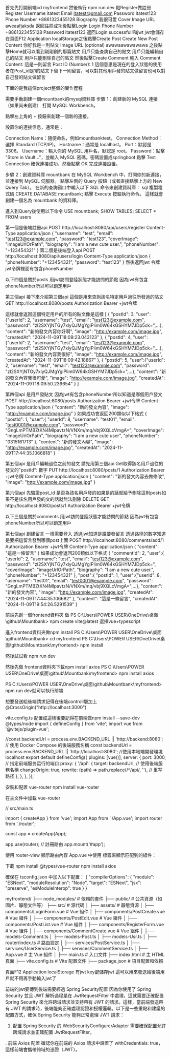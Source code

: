 首先先打開前端cd myfrontend 然後執行 npm run dev
點Register做註冊
Register
Username 	itatest
Email  		itatest@gmail.com
Password	itatest123
Phone Number 	+8861323455128
Biography	我很可愛
Cover Image URL	aweaafjaksda
返回註冊成功後點擊Login
Login
Phone Number	+8861323455128
Password	itatest123
返回Login successful!和jwt jwt會儲存在頁面F12 Application localStorage之後點擊Create Post
Create New Post
Content			你好我是一則貼文
Image URL (optional)    awawaawawawawa
之後點擊Home就可以看到剛剛創的那篇貼文 用戶只能查詢自己的貼文 用戶只能編輯自己的貼文 用戶只能刪除自己的貼文
然後點擊Create Comment 輸入
Comment Content:   這是一則留言
Post ID (Number):  1
這個意思是現在的登入狀態的使用者在Post_id是1的貼文下留下一則留言，可以對其他用戶發的貼文做留言也可以對自己發的貼文做留言

下面的是我這個project整個的實作歷程

需要手動創建一個mountbank的mysql資料庫
步驟 1：創建新的 MySQL 連接（如果尚未創建）
打開 MySQL Workbench。

點擊左上角的 + 按鈕來創建一個新的連接。

設置你的連接信息，通常是：

Connection Name：隨便命名，例如mountbanktest。
Connection Method：選擇 Standard (TCP/IP)。
Hostname：通常是 localhost。
Port：默認是 3306。
Username：輸入你的 MySQL 用戶名，默認是 root。
Password：點擊 "Store in Vault..."，並輸入 MySQL 密碼。密碼設置成springboot
點擊 Test Connection 確保連接成功，然後點擊 OK 完成連接設置。

步驟 2：創建資料庫 mountbank
在 MySQL Workbench 中，打開你的新連接，並連接到 MySQL 伺服器。
點擊左側的 Query 按鈕（或者直接點擊上方的 New Query Tab）。
在新的查詢窗口中輸入以下 SQL 命令來創建資料庫：
sql
複製程式碼
CREATE DATABASE mountbank;
點擊 Execute 按鈕執行命令。
這樣就會創建一個名為 mountbank 的資料庫。

進入到Query後使用以下命令
USE mountbank;
SHOW TABLES;
SELECT * FROM users


第一個是後端註冊api
POST http://localhost:8080/api/users/register
Content-Type application/json
{
"username": "test",
"email": "test123@example.com",
"password": "test123",
"coverImage": "imageUrlOrPath",
"biography": "I am a new cute user.",
"phoneNumber": "+123454321"
}
第二個是後端登入api
POST http://localhost:8080/api/users/login
Content-Type application/json
{
"phoneNumber": "+123454321",
"password": "test123"
}
然後返回jwt 令牌 jwt令牌裡面有包含phoneNumber



以下四個是關於posts 用jwt訪問登陸狀態才能訪問的節點  因為jwt有包含phoneNumber所以可以鎖定用戶

第三個api 接下來介紹第三個api 這個是用來查詢該名特定用戶過往所發過的貼文
GET http://localhost:8080/posts
Authorization Bearer +jwt令牌

這樣就會返回這個特定用戶的所有的貼文像是這樣
[
{
"postId": 3,
"user":{"userId": 2, "username": "test", "email": "test123@example.com", "password": "zl2SXYjNTGy7xlyQJMgYgiPlim0W64kGSHYM7JDp5ck=",…},
"content": "新的發文內容你好啊",
"image": "http://example.com/image.jpg",
"createdAt": "2024-11-09T18:09:23.043123"
},
{
"postId": 4,
"user":{"userId": 2, "username": "test", "email": "test123@example.com", "password": "zl2SXYjNTGy7xlyQJMgYgiPlim0W64kGSHYM7JDp5ck=",…},
"content": "新的發文內容我很好",
"image": "http://example.com/image.jpg",
"createdAt": "2024-11-09T18:09:42.18867"
},
{
"postId": 5,
"user":{"userId": 2, "username": "test", "email": "test123@example.com", "password": "zl2SXYjNTGy7xlyQJMgYgiPlim0W64kGSHYM7JDp5ck=",…},
"content": "新的發文內容我很可愛",
"image": "http://example.com/image.jpg",
"createdAt": "2024-11-09T18:09:50.239654"
}
]






第四個api 是用戶發貼文 因為jwt有包含phoneNumber所以知道是哪個用戶發文
POST http://localhost:8080/posts
Authorization Bearer +jwt令牌
Content-Type  application/json
{
"content": "新的發文內容",
"image": "http://example.com/image.jpg"
}
如果成功會返回200類似以下格式
{
"postId": 1,
"user":{
"userId": 8,
"username": "test01",
"email": "test0001@example.com",
"password": "GngLmPTMBZtKN4MlpavtzN/VNXm/mq/vbj9XQLcVmgA=",
"coverImage": "imageUrlOrPath",
"biography": "I am a new cute user",
"phoneNumber": "0315161713"
},
"content": "新的發文內容",
"image": "http://example.com/image.jpg",
"createdAt": "2024-11-09T17:44:35.1066818"
}



第五個api 是用戶編輯過往之前的發文 請先用第三個api Get取得該名用戶過往的發文的"postId": 數字
PUT http://localhost:8080/posts/1
Authorization Bearer +jwt令牌
Content-Type  application/json
{
"content": "新的發文內容去做修改",
"image": "http://example.com/image.jpg"
}

第六個api 先驗證post_id 是否為該名用戶發的如果是的話就給予刪除這則posts如果不是該名用戶發的文的話就無法刪除
DELETE  GET http://localhost:8080/posts/1
Authorization Bearer +jwt令牌


以下三個是關於comments 用jwt訪問登陸狀態才能訪問的節點  因為jwt有包含phoneNumber所以可以鎖定用戶

第七個api 創建留言 一樣需要登入 透過jwt知道是誰要發留言 透過路徑的數字知道是要把這留言發到哪個post上面
POST http://localhost:8080/comments/add/1
Authorization Bearer +jwt令牌
Content-Type application/json
{
"content": "這是一條留言"
}
如果成功會返回200類似以下格式
{
"commentId": 2,
"user":{
"userId": 2,
"username": "test",
"email": "test123@example.com",
"password": "zl2SXYjNTGy7xlyQJMgYgiPlim0W64kGSHYM7JDp5ck=",
"coverImage": "imageUrlOrPath",
"biography": "I am a new cute user.",
"phoneNumber": "+123454321"
},
"post":{
"postId": 1,
"user":{"userId": 8, "username": "test01", "email": "test0001@example.com", "password": "GngLmPTMBZtKN4MlpavtzN/VNXm/mq/vbj9XQLcVmgA=",…},
"content": "新的發文內容",
"image": "http://example.com/image.jpg",
"createdAt": "2024-11-09T17:44:35.106682"
},
"content": "這是一條留言",
"createdAt": "2024-11-09T19:54:26.5291539"
}



前端先創一個frontend資料夾 做
PS C:\Users\POWER USER\OneDrive\桌面\github\Mountbank> npm create vite@latest
選擇vue+typescript

進入frontend資料夾做npm install
PS C:\Users\POWER USER\OneDrive\桌面\github\Mountbank> cd myfrontend
PS C:\Users\POWER USER\OneDrive\桌面\github\Mountbank\myfrontend> npm install

然後試試看
npm run dev

然後先做 frontend資料夾下載npm install axios
PS C:\Users\POWER USER\OneDrive\桌面\github\Mountbank\myfrontend> npm install axios


PS C:\Users\POWER USER\OneDrive\桌面\github\Mountbank\myfrontend> npm run dev就可以執行前端

想要發送給後端請求記得在後端controll層加上@CrossOrigin("http://localhost:3000")

vite.config.ts 配置成這樣後要記得在前端做npm install --save-dev @types/node
import { defineConfig } from 'vite';
import vue from '@vitejs/plugin-vue';

//const backendUrl = process.env.BACKEND_URL || 'http://backend:8080'; // 使用 Docker Compose 的後端服務名稱
const backendUrl = process.env.BACKEND_URL || 'http://localhost:8080';  //使用本地端開發環境localhost
export default defineConfig({
plugins: [vue()],
server: {
port: 3000, // 指定前端服务运行的端口
proxy: {
'/api': {
target: backendUrl, // 使用後端服務名稱
changeOrigin: true,
rewrite: (path) => path.replace(/^\/api/, ''), // 重写路径
},
},
},
});

安裝和配置 vue-router
npm install vue-router

在主文件中加載 vue-router

// src/main.ts

import { createApp } from 'vue';
import App from './App.vue';
import router from './router';

const app = createApp(App);

app.use(router); // 註冊路由
app.mount('#app');

使用 router-view 顯示路由內容
App.vue 中使用 <router-view> 標籤來顯示匹配到的組件：
<template>
  <div id="app">
    <router-view></router-view>
  </div>
</template>

下載
npm install @types/vue-router
npm install axios

確保在 tsconfig.json 中加入以下配置：
{
"compilerOptions": {
"module": "ESNext",
"moduleResolution": "Node",
"target": "ESNext",
"jsx": "preserve",
"esModuleInterop": true
}
}


myfrontend/
├── node_modules/           # 依賴的套件
├── public/                 # 公共資源（如圖片、靜態文件等）
├── src/                    # 源代碼
│   ├── assets/             # 靜態資源
│   ├── components/LoginForm.vue         # Vue 組件
│   ├── components/PostCreate.vue         # Vue 組件
│   ├── components/PostEdit.vue         # Vue 組件
│   ├── components/PostList.vue         # Vue 組件
│   ├── components/RegisterForm.vue         # Vue 組件
│   ├── components/CommentCreate.vue       # Vue 組件
│   ├── models-Comment.ts
│   ├── models-Post.ts
│   ├── models-Usr.ts
│   ├── router/index.ts             # 路由設定
│   ├── services/PostService.ts
│   ├── services/UserService.ts
│   ├── services/CommentService.ts
│   ├── App.vue             # 主 Vue 組件
│   ├── main.ts             # 入口文件
├── index.html              # 主 HTML 頁面
├── vite.config.ts          # Vite 配置文件
├── package.json            # 項目配置和依賴

頁面F12 Application
localStorage 有jwt key鍵儲存jwt 這可以用來發送給後端用戶就不用再手動輸入jwt了


前端的jwt要傳到後端需要經過 Spring Security配置
因為你使用了 Spring Security 並且 JWT 解析過程是在 JwtRequestFilter 中處理，這就需要正確配置 Spring Security 來允許跨域請求並支持帶有 JWT 的請求。這樣，當前端發送帶有 JWT 的請求時，後端能夠正確處理認證和授權邏輯。以下是一些重點和建議的配置方式，確保 Spring Security 能夠正常處理 JWT 請求：

1. 配置 Spring Security 的 WebSecurityConfigurerAdapter
   需要確保配置允許跨域請求並正確配置 JwtRequestFilter。

. 前端 Axios 配置
確認你在前端的 Axios 請求中設置了 withCredentials: true，這樣前端會攜帶跨域的憑證（JWT）。



 